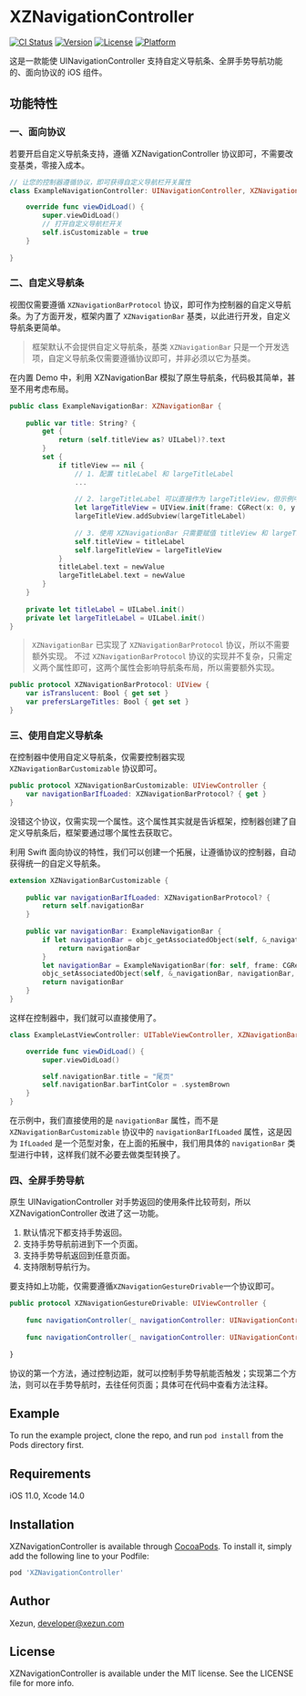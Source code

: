 # XZNavigationController

[![CI Status](https://img.shields.io/badge/Build-pass-brightgreen.svg)](https://cocoapods.org/pods/XZNavigationController)
[![Version](https://img.shields.io/cocoapods/v/XZNavigationController.svg?style=flat)](https://cocoapods.org/pods/XZNavigationController)
[![License](https://img.shields.io/cocoapods/l/XZNavigationController.svg?style=flat)](https://cocoapods.org/pods/XZNavigationController)
[![Platform](https://img.shields.io/cocoapods/p/XZNavigationController.svg?style=flat)](https://cocoapods.org/pods/XZNavigationController)

这是一款能使 UINavigationController 支持自定义导航条、全屏手势导航功能的、面向协议的 iOS 组件。

## 功能特性

### 一、面向协议

若要开启自定义导航条支持，遵循 XZNavigationController 协议即可，不需要改变基类，零接入成本。

```swift
// 让您的控制器遵循协议，即可获得自定义导航栏开关属性
class ExampleNavigationController: UINavigationController, XZNavigationController {

    override func viewDidLoad() {
        super.viewDidLoad()
        // 打开自定义导航栏开关
        self.isCustomizable = true
    }
    
}
```

### 二、自定义导航条

视图仅需要遵循 `XZNavigationBarProtocol` 协议，即可作为控制器的自定义导航条。为了方面开发，框架内置了 `XZNavigationBar` 基类，以此进行开发，自定义导航条更简单。

> 框架默认不会提供自定义导航条，基类 `XZNavigationBar` 只是一个开发选项，自定义导航条仅需要遵循协议即可，并非必须以它为基类。

在内置 Demo 中，利用 XZNavigationBar 模拟了原生导航条，代码极其简单，甚至不用考虑布局。

```swift
public class ExampleNavigationBar: XZNavigationBar {
    
    public var title: String? {
        get {
            return (self.titleView as? UILabel)?.text
        }
        set {
            if titleView == nil {
                // 1. 配置 titleLabel 和 largeTitleLabel
                ...
                
                // 2. largeTitleLabel 可以直接作为 largeTitleView，但示例中，为了要实现覆盖的效果额外增加一个容器视图
                let largeTitleView = UIView.init(frame: CGRect(x: 0, y: 0, width: width, height: 52))
                largeTitleView.addSubview(largeTitleLabel)
                
                // 3. 使用 XZNavigationBar 只需要赋值 titleView 和 largeTitleView 即可，布局会自动进行
                self.titleView = titleLabel
                self.largeTitleView = largeTitleView
            } 
            titleLabel.text = newValue
            largeTitleLabel.text = newValue
        }
    }
    
    private let titleLabel = UILabel.init()
    private let largeTitleLabel = UILabel.init()
}
```

> `XZNavigationBar` 已实现了 `XZNavigationBarProtocol` 协议，所以不需要额外实现。
> 不过 `XZNavigationBarProtocol` 协议的实现并不复杂，只需定义两个属性即可，这两个属性会影响导航条布局，所以需要额外实现。

```swift
public protocol XZNavigationBarProtocol: UIView {
    var isTranslucent: Bool { get set }
    var prefersLargeTitles: Bool { get set }
}
```

### 三、使用自定义导航条

在控制器中使用自定义导航条，仅需要控制器实现 `XZNavigationBarCustomizable` 协议即可。

```swift
public protocol XZNavigationBarCustomizable: UIViewController {
    var navigationBarIfLoaded: XZNavigationBarProtocol? { get }
}
```

没错这个协议，仅需实现一个属性。这个属性其实就是告诉框架，控制器创建了自定义导航条后，框架要通过哪个属性去获取它。

利用 Swift 面向协议的特性，我们可以创建一个拓展，让遵循协议的控制器，自动获得统一的自定义导航条。

```swift
extension XZNavigationBarCustomizable {
    
    public var navigationBarIfLoaded: XZNavigationBarProtocol? {
        return self.navigationBar
    }
    
    public var navigationBar: ExampleNavigationBar {
        if let navigationBar = objc_getAssociatedObject(self, &_navigationBar) as? ExampleNavigationBar {
            return navigationBar
        }
        let navigationBar = ExampleNavigationBar(for: self, frame: CGRect(x: 0, y: 0, width: UIScreen.main.bounds.width, height: 0))
        objc_setAssociatedObject(self, &_navigationBar, navigationBar, .OBJC_ASSOCIATION_RETAIN_NONATOMIC)
        return navigationBar
    }
}
```

这样在控制器中，我们就可以直接使用了。

```swift
class ExampleLastViewController: UITableViewController, XZNavigationBarCustomizable {

    override func viewDidLoad() {
        super.viewDidLoad()

        self.navigationBar.title = "尾页"
        self.navigationBar.barTintColor = .systemBrown
    }
}
```

在示例中，我们直接使用的是 `navigationBar` 属性，而不是 `XZNavigationBarCustomizable` 协议中的 `navigationBarIfLoaded` 属性，这是因为 `IfLoaded` 是一个范型对象，在上面的拓展中，我们用具体的 `navigationBar` 类型进行中转，这样我们就不必要去做类型转换了。

### 四、全屏手势导航

原生 UINavigationController 对手势返回的使用条件比较苛刻，所以 XZNavigationController 改进了这一功能。

1. 默认情况下都支持手势返回。
2. 支持手势导航前进到下一个页面。
3. 支持手势导航返回到任意页面。
4. 支持限制导航行为。

要支持如上功能，仅需要遵循`XZNavigationGestureDrivable`一个协议即可。

```swift
public protocol XZNavigationGestureDrivable: UIViewController {
    
    func navigationController(_ navigationController: UINavigationController, edgeInsetsForGestureNavigation operation: UINavigationController.Operation) -> NSDirectionalEdgeInsets?
    
    func navigationController(_ navigationController: UINavigationController, viewControllerForGestureNavigation operation: UINavigationController.Operation) -> UIViewController?
    
}
```

协议的第一个方法，通过控制边距，就可以控制手势导航能否触发；实现第二个方法，则可以在手势导航时，去往任何页面；具体可在代码中查看方法注释。

## Example

To run the example project, clone the repo, and run `pod install` from the Pods directory first.

## Requirements

iOS 11.0, Xcode 14.0

## Installation

XZNavigationController is available through [CocoaPods](https://cocoapods.org). To install it, simply add the following line to your Podfile:

```ruby
pod 'XZNavigationController'
```

## Author

Xezun, developer@xezun.com

## License

XZNavigationController is available under the MIT license. See the LICENSE file for more info.
